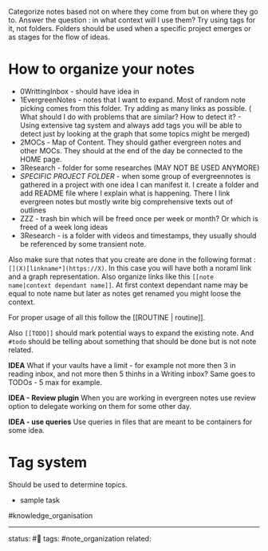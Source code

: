 Categorize notes based not on where they come from but on where they go to. 
Answer the question : in what context will I use them?
Try using tags for it, not folders.
Folders should be used when a specific project emerges or as stages for the flow of ideas.

# How to organize your notes
- 0WrittingInbox - should have idea in
- 1EvergreenNotes - notes that I want to expand. Most of random note picking comes from this folder. Try adding as many links as possible. ( What should I do with problems that are similar? How to detect it? - Using extensive tag system and always add tags you will be able to detect just by looking at the graph that some topics might be merged)
- 2MOCs - Map of Content. They should gather evergreen notes and other MOCs. They should at the end of the day be connected to the HOME page.
- 3Research - folder for some researches (MAY NOT BE USED ANYMORE)
 - *SPECIFIC PROJECT FOLDER* - when some group of evergreennotes is gathered in a project with one idea I can manifest it. I create a folder and add README file where I explain what is happening. There I link evergreen notes but mostly write big comprehensive texts out of outlines
 - ZZZ - trash bin which will be freed once per week or month? Or which is freed of a week long ideas
 - 3Research - is a folder with videos and timestamps, they usually should be referenced by some transient note. 

Also make sure that notes that you create are done in the following format : ```[](X)[linkname*](https://X)```. In this case you will have both a noraml link and a graph representation.
Also organize links like this ```[[note name|context dependant name]]```. At first context dependant name may be equal to note name but later as notes get renamed you might loose the context. 
 
For proper usage of all this follow the [[ROUTINE | routine]].

Also ```[[TODO]]``` should mark potential ways to expand the existing note. And ```#todo``` should be telling about something that should be done but is not note related.

**IDEA**
What if your vaults have a limit - for example not more then 3 in reading inbox, and not more then 5 thinhs in a Writing inbox? Same goes to TODOs - 5 max for example.

**IDEA - Review plugin**
When you are working in evergreen notes use review option to delegate working on them for some other day.

**IDEA - use queries**
Use queries in files that are meant to be containers for some idea. 

# Tag system
Should be used to determine topics.


- sample task

 
#knowledge_organisation




---
status: #🌾
tags: #note_organization
related: 